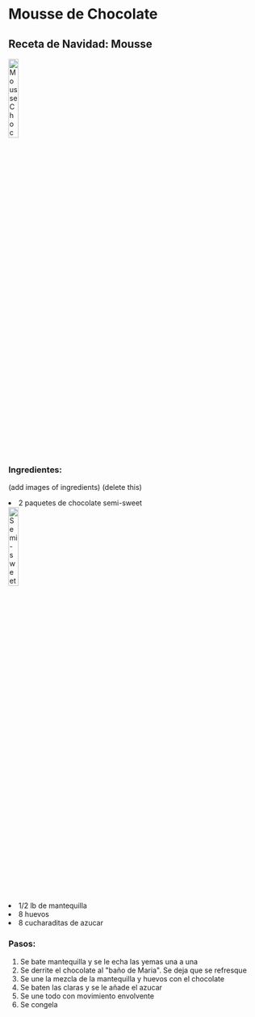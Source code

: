 <h1> Mousse de Chocolate </h1> 
<h2> Receta de Navidad: Mousse </h2> 

<img  src=https://www.onceuponachef.com/images/2019/04/Chocolate-Mousse-760x950.jpg
      title="Mousse Chocolate"
      width="20%"
      length="20%" />
      
<h3> Ingredientes: </h3> 

(add images of ingredients) (delete this) 

<u1>
    <li>2 paquetes de chocolate semi-sweet</li> 
    <img  src=https://m.media-amazon.com/images/I/418WaWgJZwL.jpg
          title="Semi-sweet Packets" 
          width="20%"
          length="20%" />
    <li>1/2 lb de mantequilla</li>
    <li>8 huevos</li>
    <li>8 cucharaditas de azucar</li>
</ul>


<h3> Pasos: </h3>

<ol>
  <li>Se bate mantequilla y se le echa las yemas una a una</li>
  <li>Se derrite el chocolate al "baño de Maria". Se deja que se refresque</li>
  <li>Se une la mezcla de la mantequilla y huevos con el chocolate</li>
  <li>Se baten las claras y se le añade el azucar</li> 
  <li>Se une todo con movimiento envolvente</li>
  <li>Se congela</li>
</ol>

      

      
